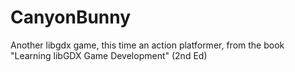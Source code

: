 # CanyonBunny
Another libgdx game, this time an action platformer, from the book "Learning libGDX Game Development" (2nd Ed)
